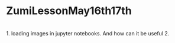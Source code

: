 # ZumiLessonMay16th17th

<br>
1. loading images in jupyter notebooks.  And how can it be useful
2. 
